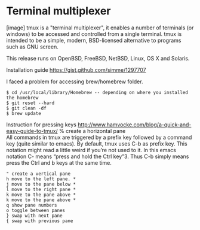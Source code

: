# Terminal multiplexer

[image]
tmux is a "terminal multiplexer", it enables a number of terminals (or windows)
to be accessed and controlled from a single terminal. tmux is intended to be a
simple, modern, BSD-licensed alternative to programs such as GNU screen.

This release runs on OpenBSD, FreeBSD, NetBSD, Linux, OS X and Solaris.


Installation guide
https://gist.github.com/simme/1297707

I faced a problem for accessing brew/homebrew folder. 
```
$ cd /usr/local/library/Homebrew -- depending on where you installed the homebrew  
$ git reset --hard  
$ git clean -df
$ brew update
```

Instruction for pressing keys
http://www.hamvocke.com/blog/a-quick-and-easy-guide-to-tmux/ % create a horizontal pane  
All commands in tmux are triggered by a prefix key followed by a command key (quite similar to emacs). By default, tmux uses C-b as prefix key. This notation might read a little weird if you’re not used to it. In this emacs notation C- means “press and hold the Ctrl key”3. Thus C-b simply means press the Ctrl and b keys at the same time.

```
" create a vertical pane
h move to the left pane. *  
j move to the pane below *  
l move to the right pane *
k move to the pane above *
k move to the pane above *
q show pane numbers
o toggle between panes
} swap with next pane
{ swap with previous pane
```


